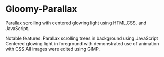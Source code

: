# Gloomy-Parallax
Parallax scrolling with centered glowing light using HTML,CSS, and JavaScript.

Notable features:
Parallax scrolling trees in background using JavaScript
Centered glowing light in foreground with demonstrated use of animation with CSS
All images were edited using GIMP.
